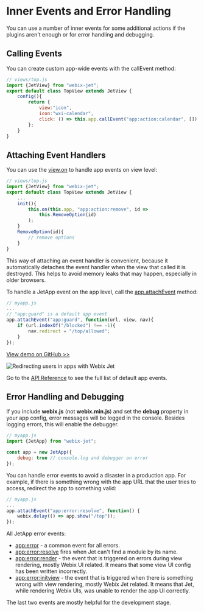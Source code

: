 # Inner Events and Error Handling

You can use a number of inner events for some additional actions if the plugins aren't enough or for error handling and debugging.

## Calling Events

You can create custom app-wide events with the callEvent method:

```javascript
// views/top.js
import {JetView} from "webix-jet";
export default class TopView extends JetView {
    config(){
        return {
            view:"icon",
            icon:"wxi-calendar",
            click: () => this.app.callEvent("app:action:calendar", [])
        };
    }
}
```

## Attaching Event Handlers

You can use the [view.on]() to handle app events on view level:

```javascript
// views/top.js
import {JetView} from "webix-jet";
export default class TopView extends JetView {
    ...
    init(){
        this.on(this.app, "app:action:remove", id =>
            this.RemoveOption(id)
        );
    }
    RemoveOption(id){
        // remove options
    }
}
```

This way of attaching an event handler is convenient, because it automatically detaches the event handler when the view that called it is destroyed. This helps to avoid memory leaks that may happen, especially in older browsers.

To handle a JetApp event on the app level, call the [app.attachEvent](api/jetapp-methods.md#app-attachevent) method:

```javascript
// myapp.js
...
// "app:guard" is a default app event
app.attachEvent("app:guard", function(url, view, nav){
    if (url.indexOf("/blocked") !== -1){
        nav.redirect = "/top/allowed";
    }
});
```

[View demo on GitHub &gt;&gt;](https://github.com/webix-hub/jet-demos/blob/master/sources/appguard.js)

![Redirecting users in apps with Webix Jet](../.gitbook/assets/appguard.png)

Go to the [API Reference](api/jetapp-events.md) to see the full list of default app events.

## Error Handling and Debugging

If you include **webix.js** (not **webix.min.js**) and set the **debug** property in your app config, error messages will be logged in the console. Besides logging errors, this will enable the debugger.

```javascript
// myapp.js
import {JetApp} from "webix-jet";

const app = new JetApp({
    debug: true // console.log and debugger on error
});
```

You can handle error events to avoid a disaster in a production app. For example, if there is something wrong with the app URL that the user tries to access, redirect the app to something valid:

```javascript
// myapp.js
...
app.attachEvent("app:error:resolve", function() {
    webix.delay(() => app.show("/top"));
});
```

All JetApp error events:

- [app:error](api/jetapp-events.md#app-error) - a common event for all errors.
- [app:error:resolve](api/jetapp-events.md#app-error-resolve) fires when Jet can't find a module by its name.
- [app:error:render](api/jetapp-events.md#app-error-render) - the event that is triggered on errors during view rendering, mostly Webix UI related. It means that some view UI config has been written incorrectly.
- [app:error:initview](api/jetapp-events.md#app-error-initview) - the event that is triggered when there is something wrong with view rendering, mostly Webix Jet related. It means that Jet, while rendering Webix UIs, was unable to render the app UI correctly.

The last two events are mostly helpful for the development stage.
